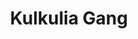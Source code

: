 ---
title: "Kulkulia Gang"
title_bn: "কুলকুলিয়া গাং"
description: "It started flowing from Chilaura Beel of Habiganj and joined Bijna Gang near Kandigaon."
---
